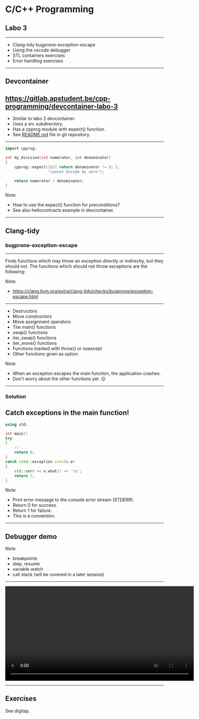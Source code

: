# C/C++ Programming
## Labo 3
---
* Clang-tidy bugprone-exception-escape
* Using the vscode debugger
* STL containers exercises
* Error handling exercises
---
## Devcontainer
<https://gitlab.apstudent.be/cpp-programming/devcontainer-labo-3>
---
* Similar to labo 2 devcontainer.
* Uses a src subdirectory.
* Has a cpprog module with expect() function.
* See [README.md](https://gitlab.apstudent.be/cpp-programming/devcontainer-labo-3/-/blob/main/README.md) file in git repository.
---
```c++
import cpprog;

int my_division(int numerator, int denominator)
{
    cpprog::expect([&]{ return denominator != 0; },
                   "cannot divide by zero");

    return numerator / denominator;
}
```

Note:
* How to use the expect() function for preconditions?
* See also hellocontracts example in devcontainer.
---
## Clang-tidy
### bugprone-exception-escape
---
Finds functions which may throw an exception directly or indirectly, but they should not. The functions which should not throw exceptions are the following:

Note:
* <https://clang.llvm.org/extra/clang-tidy/checks/bugprone/exception-escape.html>
---
* Destructors
* Move constructors
* Move assignment operators
* The main() functions <!-- .element: class="fragment highlight-current-blue" -->
* swap() functions
* iter_swap() functions
* iter_move() functions
* Functions marked with throw() or noexcept
* Other functions given as option

Note:
* When an exception escapes the main function, the application crashes.
* Don't worry about the other functions yet. 😉
---
### Solution
Catch exceptions in the main function!
---
```c++ []
using std;

int main()
try
{
    // ...
    return 0;
}
catch (std::exception const& e)
{
    std::cerr << e.what() << '\n';
    return 1;
}
```

Note:
* Print error message to the console error stream (STDERR).
* Return 0 for success.
* Return 1 for failure.
* This is a convention.
---
## Debugger demo

Note:
* breakpoints
* step, resume
* variable watch
* call stack (will be covered in a later session)
---
<video controls width="600">
  <source src="./assets/vscode_debugger_demo.mp4" type="video/mp4">
  <img src="./assets/vscode_vscode_debugger_demo.png" alt="vscode debugger demo">
</video>

---
## Exercises
See digitap.
